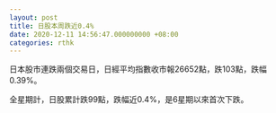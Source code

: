 ```yaml
---
layout: post
title: 日股本周跌近0.4%
date: 2020-12-11 14:56:47.000000000 +08:00
categories: rthk
---
```


日本股市連跌兩個交易日，日經平均指數收市報26652點，跌103點，跌幅0.39%。

全星期計，日股累計跌99點，跌幅近0.4%，是6星期以來首次下跌。
